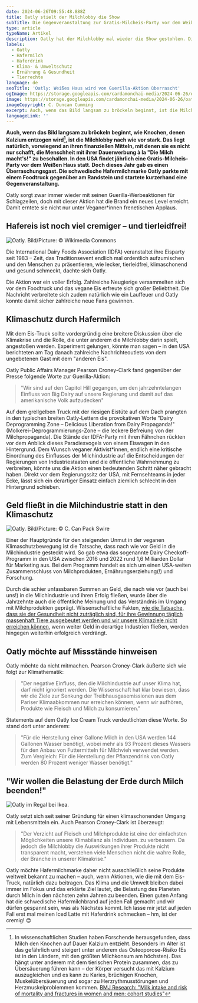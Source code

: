 ```yaml
---
date: 2024-06-26T09:55:48.888Z
title: Oatly stielt der Milchlobby die Show
subTitle: Die Gegenveranstaltung zur Gratis-Milcheis-Party vor dem Weißen Haus
type: article
typeName: Artikel
description: Oatly hat der Milchlobby mal wieder die Show gestohlen. Dieses Mal kaperte die Brand die Bühne direkt vor dem Weißen Haus! Holt Euch jetzt alles Infos zur Aktion und lest, warum sie so wichtig für das Klima ist!
labels:
  - Oatly
  - Hafermilch
  - Haferdrink
  - Klima- & Umweltschutz
  - Ernährung & Gesundheit
  - Tierrechte
language: de
seoTitle: 'Oatly: Weißes Haus wird von Guerilla-Aktion überrascht'
ogImage: https://storage.googleapis.com/cardamonchai-media/2024-06-26/oatly-soundsvegan-com-og-jpg-imagine-181818_73726d_1200_628/640.webp
image: https://storage.googleapis.com/cardamonchai-media/2024-06-26/oatly-soundsvegan-com-c-duncan-cumming-jpg-imagine-181818_63696c_1024_768/640.webp
imageCopyright: C. Duncan Cumming
excerpt: Auch, wenn das Bild langsam zu bröckeln beginnt, ist die Milchlobby nach wie vor stark. Das liegt natürlich, vorwiegend an ihren finanziellen Mitteln, mit denen sie es nicht nur schafft, die Menschheit mit ihrer Dauerwerbung à la "die Milch macht's" zu beschallen. In den USA findet jährlich eine Gratis-Milcheis-Party vor dem Weißen Haus statt. Doch dieses Jahr gab es einen Überraschungsgast. Die schwedische Hafermilchmarke Oatly parkte mit einem Foodtruck gegenüber am Randstein und startete kurzerhand eine Gegenveranstaltung.
languageLink: ''
---
```


**Auch, wenn das Bild langsam zu bröckeln beginnt, wie Knochen, denen Kalzium entzogen wird[^1], ist die Milchlobby nach wie vor stark. Das liegt natürlich, vorwiegend an ihren finanziellen Mitteln, mit denen sie es nicht nur schafft, die Menschheit mit ihrer Dauerwerbung à la "Die Milch macht's!" zu beschallen. In den USA findet jährlich eine Gratis-Milcheis-Party vor dem Weißen Haus statt. Doch dieses Jahr gab es einen Überraschungsgast. Die schwedische Hafermilchmarke Oatly parkte mit einem Foodtruck gegenüber am Randstein und startete kurzerhand eine Gegenveranstaltung.**

Oatly sorgt zwar immer wieder mit seinen Guerilla-Werbeaktionen für Schlagzeilen, doch mit dieser Aktion hat die Brand ein neues Level erreicht. Damit erntete sie nicht nur unter Veganer\*innen frenetischen Applaus.

## Hafereis ist noch viel cremiger – und tierleidfrei!

![Oatly. Bild/Picture: © Wikimedia Commons](https://storage.googleapis.com/cardamonchai-media/2024-06-26/oatly-soundsvegan-com-c-wikimedia-commons-jpg-imagine-080808_7d7773_1024_768/640.webp 'Oatly. Bild/Picture: © Wikimedia Commons')

Die International Dairy Foods Association (IDFA) veranstaltet ihre Eisparty seit 1983 – Zeit, das Traditionsevent endlich mal ordentlich aufzumischen und den Menschen zu präsentieren, wie lecker, tierleidfrei, klimaschonend und gesund schmeckt, dachte sich Oatly.

Die Aktion war ein voller Erfolg. Zahlreiche Neugierige versammelten sich vor dem Foodtruck und das vegane Eis erfreute sich großer Beliebtheit. Die Nachricht verbreitete sich zudem natürlich wie ein Lauffeuer und Oatly konnte damit sicher zahlreiche neue Fans gewinnen.

## Klimaschutz durch Hafermilch

Mit dem Eis-Truck sollte vordergründig eine breitere Diskussion über die Klimakrise und die Rolle, die unter anderem die Milchlobby darin spielt, angestoßen werden. Experiment gelungen, könnte man sagen – in den USA berichteten am Tag danach zahlreiche Nachrichteoutlets von dem ungebetenen Gast mit dem "anderen Eis".

Oatly Public Affairs Manager Pearson Croney-Clark fand gegenüber der Presse folgende Worte zur Guerilla-Aktion:

> "Wir sind auf den Capitol Hill gegangen, um den jahrzehntelangen Einfluss von Big Dairy auf unsere Regierung und damit auf das amerikanische Volk aufzudecken"

Auf dem grellgelben Truck mit der riesigen Eistüte auf dem Dach prangten in den typischen breiten Oatly-Lettern die provokativen Worte "Dairy Deprogramming Zone – Delicious Liberation from Dairy Propaganda!" (Molkerei–Deprogrammierungs-Zone – die leckere Befreiung von der Milchpropaganda). Die Stände der IDFA-Party mit ihren Fähnchen rückten vor dem Anblick dieses Paradiesvogels von einem Eiswagen in den Hintergrund. Dem Wunsch veganer Aktivist\*innen, endlich eine kritische Einordnung des Einflusses der Milchindustrie auf die Entscheidungen der Regierungen von Industriestaaten und die öffentliche Wahrnehmung zu verbreiten, könnte uns die Aktion einen bedeutenden Schritt näher gebracht haben. Direkt vor dem Regierungssitz der USA, mit Fernsehteams in jeder Ecke, lässt sich ein derartiger Einsatz einfach ziemlich schlecht in den Hintergrund schieben.

## Geld fließt in die Milchindustrie statt in den Klimaschutz

![Oatly. Bild/Picture: © C. Can Pack Swire](https://storage.googleapis.com/cardamonchai-media/2024-06-26/oatly-soundsvegan-com-c-can-pack-swire-jpg-imagine-080808_403e39_1024_768/640.webp 'Oatly. Bild/Picture: © C. Can Pack Swire')

Einer der Hauptgründe für den steigenden Unmut in der veganen Klimaschutzbewegung ist die Tatsache, dass nach wie vor Geld in die Milchindustrie gesteckt wird. So gab etwa das sogenannte Dairy Checkoff-Programm in den USA zwischen 2016 und 2022 rund 1,6 Milliarden Dollar für Marketing aus. Bei dem Programm handelt es sich um einen USA-weiten Zusammenschluss von Milchprodukten, Ernährungserziehung(!) und Forschung.

Durch die schier unfassbaren Summen an Geld, die nach wie vor (auch bei uns!) in die Milchindustrie und ihren Erfolg fließen, wurde über die Jahrzehnte auch die öffentliche Meinung und das Verständnis im Umgang mit Milchprodukten geprägt. Wissenschaftliche Fakten, [wie die Tatsache, dass sie der Gesundheit nicht zuträglich sind, für ihre Gewinnung täglich massenhaft Tiere ausgebeutet werden und wir unsere Klimaziele nicht erreichen können](/2014/09/pflanzenmilch-wieso-denn-bloss/), wenn weiter Geld in derartige Industrien fließen, werden hingegen weiterhin erfolgreich verdrängt.

## Oatly möchte auf Missstände hinweisen

Oatly möchte da nicht mitmachen. Pearson Croney-Clark äußerte sich wie folgt zur Klimathematik:

> "Der negative Einfluss, den die Milchindustrie auf unser Klima hat, darf nicht ignoriert werden. Die Wissenschaft hat klar bewiesen, dass wir die Ziele zur Senkung der Treibhausgasemissionen aus dem Pariser Klimaabkommen nur erreichen können, wenn wir aufhören, Produkte wie Fleisch und Milch zu konsumieren."

Statements auf dem Oatly Ice Cream Truck verdeutlichten diese Worte. So stand dort unter anderem:

> "Für die Herstellung einer Gallone Milch in den USA werden 144 Gallonen Wasser benötigt, wobei mehr als 93 Prozent dieses Wassers für den Anbau von Futtermitteln für Milchvieh verwendet werden. Zum Vergleich: Für die Herstellung der Pflanzendrink von Oatly werden 80 Prozent weniger Wasser benötigt."

## "Wir wollen die Belastung der Erde durch Milch beenden!"

![Oatly im Regal bei Ikea.](https://storage.googleapis.com/cardamonchai-media/2024-06-26/oatly-ikea-soundsvegan-com-jpg-imagine-d8c8b8_94826b_1024_768/640.webp 'Oatly im Regal bei Ikea.')

Oatly setzt sich seit seiner Gründung für einen klimaschonenden Umgang mit Lebensmitteln ein. Auch Pearson Croney-Clark ist überzeugt:

> "Der Verzicht auf Fleisch und Milchprodukte ist eine der einfachsten Möglichkeiten unsere Klimabilanz als Individuen. zu verbessern. Da jedoch die Milchlobby die Auswirkungen ihrer Produkte nicht transparent macht, verstehen viele Menschen nicht die wahre Rolle, der Branche in unserer Klimakrise."

Oatly möchte Hafermilchmarke daher nicht ausschließlich seine Produkte weltweit bekannt zu machen – auch, wenn Aktionen, wie die mit dem Eis-Truck, natürlich dazu beitragen. Das Klima und die Umwelt bleiben dabei immer im Fokus und das erklärte Ziel lautet, die Belastung des Planeten durch Milch in den nächsten zehn Jahren zu beenden. Einen guten Anfang hat die schwedische Hafermilchbrand auf jeden Fall gemacht und wir dürfen gespannt sein, was als Nächstes kommt. Ich lasse mir jetzt auf jeden Fall erst mal meinen Iced Latte mit Haferdrink schmecken – hm, ist der cremig! 😍

[^1]: In wissenschaftlichen Studien haben Forschende herausgefunden, dass Milch den Knochen auf Dauer Kalzium entzieht. Besonders im Alter ist das gefährlich und steigert unter anderem das Osteoporose-Risiko (Es ist in den Ländern, mit den größten Milchkonsum am höchsten). Das hängt unter anderem mit dem tierischen Protein zusammen, das zu Übersäuerung führen kann – der Körper versucht das mit Kalzium auszugleichen und es kann zu Karies, brüchigen Knochen, Muskelübersäuerung und sogar zu Herzrythmusstörungen und Herzmuskelproblemmen kommen. [BMJ Research: "Milk intake and risk of mortality and fractures in women and men: cohort studies"](https://www.bmj.com/content/349/bmj.g6015)
